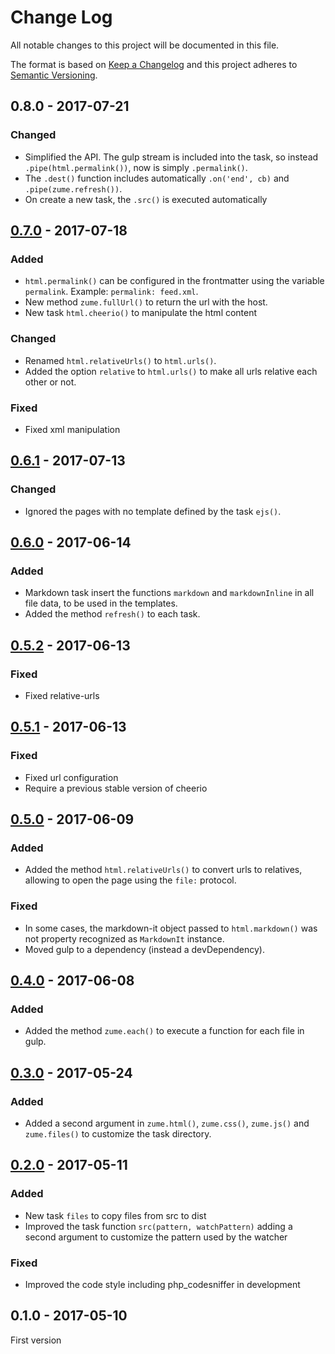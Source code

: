 # Change Log
All notable changes to this project will be documented in this file.

The format is based on [Keep a Changelog](http://keepachangelog.com/) 
and this project adheres to [Semantic Versioning](http://semver.org/).

## 0.8.0 - 2017-07-21

### Changed

* Simplified the API. The gulp stream is included into the task, so instead `.pipe(html.permalink())`, now is simply `.permalink()`.
* The `.dest()` function includes automatically `.on('end', cb)` and `.pipe(zume.refresh())`.
* On create a new task, the `.src()` is executed automatically

## [0.7.0] - 2017-07-18

### Added

* `html.permalink()` can be configured in the frontmatter using the variable `permalink`. Example: `permalink: feed.xml`.
* New method `zume.fullUrl()` to return the url with the host.
* New task `html.cheerio()` to manipulate the html content

### Changed

* Renamed `html.relativeUrls()` to `html.urls()`.
* Added the option `relative` to `html.urls()` to make all urls relative each other or not.

### Fixed

* Fixed xml manipulation

## [0.6.1] - 2017-07-13

### Changed

* Ignored the pages with no template defined by the task `ejs()`.

## [0.6.0] - 2017-06-14

### Added

* Markdown task insert the functions `markdown` and `markdownInline` in all file data, to be used in the templates.
* Added the method `refresh()` to each task.

## [0.5.2] - 2017-06-13

### Fixed

* Fixed relative-urls

## [0.5.1] - 2017-06-13

### Fixed

* Fixed url configuration
* Require a previous stable version of cheerio

## [0.5.0] - 2017-06-09

### Added

* Added the method `html.relativeUrls()` to convert urls to relatives, allowing to open the page using the `file:` protocol.

### Fixed

* In some cases, the markdown-it object passed to `html.markdown()` was not property recognized as `MarkdownIt` instance.
* Moved gulp to a dependency (instead a devDependency).

## [0.4.0] - 2017-06-08

### Added

* Added the method `zume.each()` to execute a function for each file in gulp.

## [0.3.0] - 2017-05-24

### Added

* Added a second argument in `zume.html()`, `zume.css()`, `zume.js()` and `zume.files()` to customize the task directory.

## [0.2.0] - 2017-05-11

### Added

* New task `files` to copy files from src to dist
* Improved the task function `src(pattern, watchPattern)` adding a second argument to customize the pattern used by the watcher

### Fixed

* Improved the code style including php_codesniffer in development

## 0.1.0 - 2017-05-10

First version

[0.7.0]: https://github.com/oscarotero/zume/compare/v0.6.1...v0.7.0
[0.6.1]: https://github.com/oscarotero/zume/compare/v0.6.0...v0.6.1
[0.6.0]: https://github.com/oscarotero/zume/compare/v0.5.2...v0.6.0
[0.5.2]: https://github.com/oscarotero/zume/compare/v0.5.1...v0.5.2
[0.5.1]: https://github.com/oscarotero/zume/compare/v0.5.0...v0.5.1
[0.5.0]: https://github.com/oscarotero/zume/compare/v0.4.0...v0.5.0
[0.4.0]: https://github.com/oscarotero/zume/compare/v0.3.0...v0.4.0
[0.3.0]: https://github.com/oscarotero/zume/compare/v0.2.0...v0.3.0
[0.2.0]: https://github.com/oscarotero/zume/compare/v0.1.0...v0.2.0